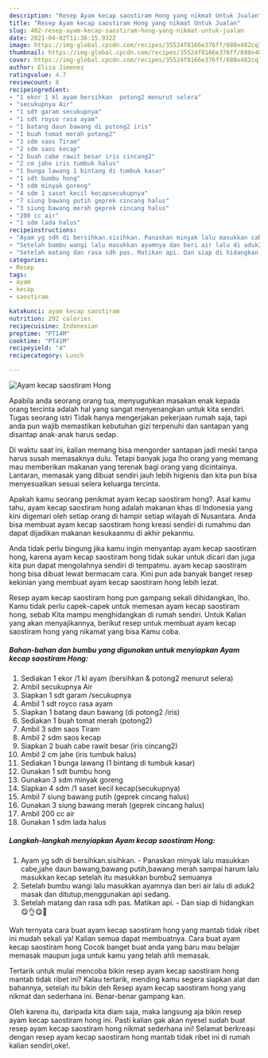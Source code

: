 ```yaml
---
description: "Resep Ayam kecap saostiram Hong yang nikmat Untuk Jualan"
title: "Resep Ayam kecap saostiram Hong yang nikmat Untuk Jualan"
slug: 402-resep-ayam-kecap-saostiram-hong-yang-nikmat-untuk-jualan
date: 2021-04-02T11:36:15.932Z
image: https://img-global.cpcdn.com/recipes/35524f8166e376ff/680x482cq70/ayam-kecap-saostiram-hong-foto-resep-utama.jpg
thumbnail: https://img-global.cpcdn.com/recipes/35524f8166e376ff/680x482cq70/ayam-kecap-saostiram-hong-foto-resep-utama.jpg
cover: https://img-global.cpcdn.com/recipes/35524f8166e376ff/680x482cq70/ayam-kecap-saostiram-hong-foto-resep-utama.jpg
author: Eliza Jimenez
ratingvalue: 4.7
reviewcount: 8
recipeingredient:
- "1 ekor 1 kl ayam bersihkan  potong2 menurut selera"
- "secukupnya Air"
- "1 sdt garam secukupnya"
- "1 sdt royco rasa ayam"
- "1 batang daun bawang di potong2 iris"
- "1 buah tomat merah potong2"
- "3 sdm saos Tiram"
- "2 sdm saos kecap"
- "2 buah cabe rawit besar iris cincang2"
- "2 cm jahe iris tumbuk halus"
- "1 bunga lawang 1 bintang di tumbuk kasar"
- "1 sdt bumbu hong"
- "3 sdm minyak goreng"
- "4 sdm 1 saset kecil kecapsecukupnya"
- "7 siung bawang putih geprek cincang halus"
- "3 siung bawang merah geprek cincang halus"
- "200 cc air"
- "1 sdm lada halus"
recipeinstructions:
- "Ayam yg sdh di bersihkan.sisihkan. Panaskan minyak lalu masukkan cabe,jahe daun bawang,bawang putih,bawang merah sampai harum lalu masukkan kecap setelah itu masukkan bumbu2 semuanya"
- "Setelah bumbu wangi lalu masukkan ayamnya dan beri air lalu di aduk2 masak dan ditutup,menggunakan api sedang."
- "Setelah matang dan rasa sdh pas. Matikan api. Dan siap di hidangkan 😋👌😋💖"
categories:
- Resep
tags:
- ayam
- kecap
- saostiram

katakunci: ayam kecap saostiram 
nutrition: 292 calories
recipecuisine: Indonesian
preptime: "PT14M"
cooktime: "PT41M"
recipeyield: "4"
recipecategory: Lunch

---
```



![Ayam kecap saostiram Hong](https://img-global.cpcdn.com/recipes/35524f8166e376ff/680x482cq70/ayam-kecap-saostiram-hong-foto-resep-utama.jpg)

Apabila anda seorang orang tua, menyuguhkan masakan enak kepada orang tercinta adalah hal yang sangat menyenangkan untuk kita sendiri. Tugas seorang istri Tidak hanya mengerjakan pekerjaan rumah saja, tapi anda pun wajib memastikan kebutuhan gizi terpenuhi dan santapan yang disantap anak-anak harus sedap.

Di waktu  saat ini, kalian memang bisa mengorder santapan jadi meski tanpa harus susah memasaknya dulu. Tetapi banyak juga lho orang yang memang mau memberikan makanan yang terenak bagi orang yang dicintainya. Lantaran, memasak yang dibuat sendiri jauh lebih higienis dan kita pun bisa menyesuaikan sesuai selera keluarga tercinta. 



Apakah kamu seorang penikmat ayam kecap saostiram hong?. Asal kamu tahu, ayam kecap saostiram hong adalah makanan khas di Indonesia yang kini digemari oleh setiap orang di hampir setiap wilayah di Nusantara. Anda bisa membuat ayam kecap saostiram hong kreasi sendiri di rumahmu dan dapat dijadikan makanan kesukaanmu di akhir pekanmu.

Anda tidak perlu bingung jika kamu ingin menyantap ayam kecap saostiram hong, karena ayam kecap saostiram hong tidak sukar untuk dicari dan juga kita pun dapat mengolahnya sendiri di tempatmu. ayam kecap saostiram hong bisa dibuat lewat bermacam cara. Kini pun ada banyak banget resep kekinian yang membuat ayam kecap saostiram hong lebih lezat.

Resep ayam kecap saostiram hong pun gampang sekali dihidangkan, lho. Kamu tidak perlu capek-capek untuk memesan ayam kecap saostiram hong, sebab Kita mampu menghidangkan di rumah sendiri. Untuk Kalian yang akan menyajikannya, berikut resep untuk membuat ayam kecap saostiram hong yang nikamat yang bisa Kamu coba.

<!--inarticleads1-->

##### Bahan-bahan dan bumbu yang digunakan untuk menyiapkan Ayam kecap saostiram Hong:

1. Sediakan 1 ekor /1 kl ayam (bersihkan &amp; potong2 menurut selera)
1. Ambil secukupnya Air
1. Siapkan 1 sdt garam /secukupnya
1. Ambil 1 sdt royco rasa ayam
1. Siapkan 1 batang daun bawang (di potong2 /iris)
1. Sediakan 1 buah tomat merah (potong2)
1. Ambil 3 sdm saos Tiram
1. Ambil 2 sdm saos kecap
1. Siapkan 2 buah cabe rawit besar (iris cincang2)
1. Ambil 2 cm jahe (iris tumbuk halus)
1. Sediakan 1 bunga lawang (1 bintang di tumbuk kasar)
1. Gunakan 1 sdt bumbu hong
1. Gunakan 3 sdm minyak goreng
1. Siapkan 4 sdm /1 saset kecil kecap(secukupnya)
1. Ambil 7 siung bawang putih (geprek cincang halus)
1. Gunakan 3 siung bawang merah (geprek cincang halus)
1. Ambil 200 cc air
1. Gunakan 1 sdm lada halus




<!--inarticleads2-->

##### Langkah-langkah menyiapkan Ayam kecap saostiram Hong:

1. Ayam yg sdh di bersihkan.sisihkan. - Panaskan minyak lalu masukkan cabe,jahe daun bawang,bawang putih,bawang merah sampai harum lalu masukkan kecap setelah itu masukkan bumbu2 semuanya
1. Setelah bumbu wangi lalu masukkan ayamnya dan beri air lalu di aduk2 masak dan ditutup,menggunakan api sedang.
1. Setelah matang dan rasa sdh pas. Matikan api. - Dan siap di hidangkan 😋👌😋💖




Wah ternyata cara buat ayam kecap saostiram hong yang mantab tidak ribet ini mudah sekali ya! Kalian semua dapat membuatnya. Cara buat ayam kecap saostiram hong Cocok banget buat anda yang baru mau belajar memasak maupun juga untuk kamu yang telah ahli memasak.

Tertarik untuk mulai mencoba bikin resep ayam kecap saostiram hong mantab tidak ribet ini? Kalau tertarik, mending kamu segera siapkan alat dan bahannya, setelah itu bikin deh Resep ayam kecap saostiram hong yang nikmat dan sederhana ini. Benar-benar gampang kan. 

Oleh karena itu, daripada kita diam saja, maka langsung aja bikin resep ayam kecap saostiram hong ini. Pasti kalian gak akan nyesel sudah buat resep ayam kecap saostiram hong nikmat sederhana ini! Selamat berkreasi dengan resep ayam kecap saostiram hong mantab tidak ribet ini di rumah kalian sendiri,oke!.

